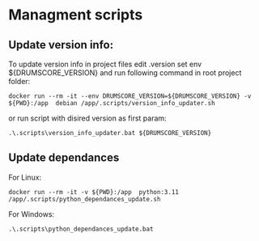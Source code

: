 # Managment scripts

## Update version info:

To update version info in project files edit .version set env ${DRUMSCORE_VERSION}  and run following command in root project folder:
```
docker run --rm -it --env DRUMSCORE_VERSION=${DRUMSCORE_VERSION} -v ${PWD}:/app  debian /app/.scripts/version_info_updater.sh
```
or run script with disired version as first param:
```
.\.scripts\version_info_updater.bat ${DRUMSCORE_VERSION}
```

 ## Update dependances
 For Linux:

 ```
 docker run --rm -it -v ${PWD}:/app  python:3.11 /app/.scripts/python_dependances_update.sh
 ```
 For Windows:
 ```
 .\.scripts\python_dependances_update.bat
 ```